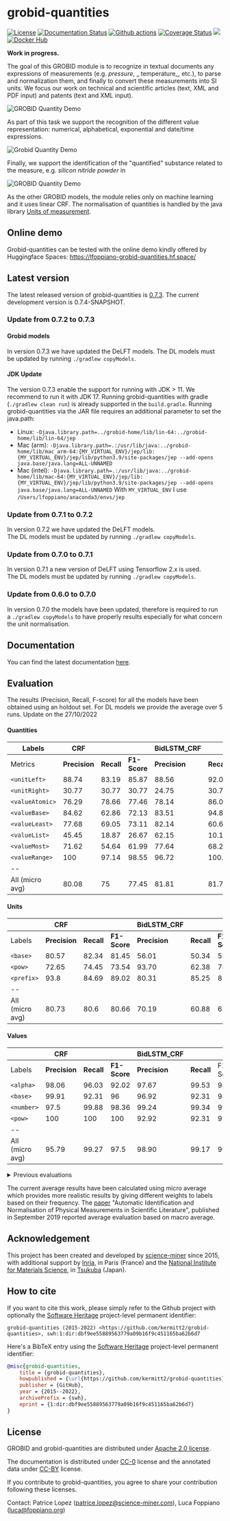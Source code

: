 # grobid-quantities

[![License](http://img.shields.io/:license-apache-blue.svg)](http://www.apache.org/licenses/LICENSE-2.0.html)
[![Documentation Status](https://readthedocs.org/projects/grobid-quantities/badge/?version=latest)](https://readthedocs.org/projects/grobid-quantities/?badge=latest)
[![Github actions](https://github.com/kermitt2/grobid-quantities/actions/workflows/ci-build-unstable.yml/badge.svg)](https://github.com/kermitt2/grobid-quantities/actions/workflows/ci-build.yml/badge.svg)
[![Coverage Status](https://coveralls.io/repos/kermitt2/grobid-quantities/badge.svg)](https://coveralls.io/r/kermitt2/grobid-quantities)
[![](https://jitpack.io/v/kermitt2/grobid-quantities.svg)](https://jitpack.io/#kermitt2/grobid-quantities)
[![Docker Hub](https://img.shields.io/docker/pulls/lfoppiano/grobid-quantities.svg)](https://hub.docker.com/r/lfoppiano/grobid-quantities/ "Docker Pulls")

__Work in progress.__

The goal of this GROBID module is to recognize in textual documents any expressions of measurements (e.g. _pressure_, _
temperature_, etc.), to parse and normalization them, and finally to convert these measurements into SI units.
We focus our work on technical and scientific articles (text, XML and PDF input) and patents (text and XML input).

![GROBID Quantity Demo](doc/img/Screenshot2.png)

As part of this task we support the recognition of the different value representation: numerical, alphabetical,
exponential and date/time expressions.

![Grobid Quantity Demo](doc/img/Screenshot7.png)

Finally, we support the identification of the "quantified" substance related to the measure, e.g. _silicon nitride
powder_ in

![GROBID Quantity Demo](doc/img/Screenshot5.png)

As the other GROBID models, the module relies only on machine learning and it uses linear CRF.
The normalisation of quantities is handled by the java
library [Units of measurement](http://unitsofmeasurement.github.io/).

## Online demo

Grobid-quantities can be tested with the online demo kindly offered by Huggingface
Spaces: https://lfoppiano-grobid-quantities.hf.space/

## Latest version

The latest released version of grobid-quantities
is [0.7.3](https://github.com/kermitt2/grobid-quantities/releases/tag/0.7.3). The current development version is
0.7.4-SNAPSHOT.

### Update from 0.7.2 to 0.7.3

#### Grobid models
In version 0.7.3 we have updated the DeLFT models. The DL models must be updated by running `./gradlew copyModels`.

#### JDK Update
The version 0.7.3 enable the support for running with JDK > 11. We recommend to run it with JDK 17.
Running grobid-quantities with gradle (`./gradlew clean run`) is already supported in the `build.gradle`.
Running grobid-quantities via the JAR file requires an additional parameter to set the java.path: 
- Linux: `-Djava.library.path=../grobid-home/lib/lin-64:../grobid-home/lib/lin-64/jep`
- Mac (arm): `-Djava.library.path=.:/usr/lib/java:../grobid-home/lib/mac_arm-64:{MY_VIRTUAL_ENV}/jep/lib:{MY_VIRTUAL_ENV}/jep/lib/python3.9/site-packages/jep --add-opens java.base/java.lang=ALL-UNNAMED`
- Mac (intel): `-Djava.library.path=.:/usr/lib/java:../grobid-home/lib/mac-64:{MY_VIRTUAL_ENV}/jep/lib:{MY_VIRTUAL_ENV}/jep/lib/python3.9/site-packages/jep --add-opens java.base/java.lang=ALL-UNNAMED`
    With `MY_VIRTUAL_ENV` I use `/Users/lfoppiano/anaconda3/envs/jep`


### Update from 0.7.1 to 0.7.2

In version 0.7.2 we have updated the DeLFT models.   
The DL models must be updated by running `./gradlew copyModels`.

### Update from 0.7.0 to 0.7.1

In version 0.7.1 a new version of DeLFT using Tensorflow 2.x is used.  
The DL models must be updated by running `./gradlew copyModels`.

### Update from 0.6.0 to 0.7.0

In version 0.7.0 the models have been updated, therefore is required to run a `./gradlew copyModels` to have properly
results especially for what concern the unit normalisation.

## Documentation

You can find the latest documentation [here](http://grobid-quantities.readthedocs.io).

## Evaluation

The results (Precision, Recall, F-score) for all the models have been obtained using an holdout set.
For DL models we provide the average over 5 runs.
Update on the 27/10/2022

#### Quantities

| Labels           | CRF           |            |              | **BidLSTM_CRF** |            |              | **BidLSTM_CRF_FEATURES** |            |              | **BERT_CRF**  |            |              |
|------------------|---------------|------------|--------------|-----------------|------------|--------------|--------------------------|------------|--------------|---------------|------------|--------------|
| Metrics          | **Precision** | **Recall** | **F1-Score** | **Precision**   | **Recall** | **F1-Score** | **Precision**            | **Recall** | **F1-Score** | **Precision** | **Recall** | **F1-Score** |
| `<unitLeft>`     | 88.74         | 83.19      | 85.87        | 88.56           | 92.07      | 90.28        | 88.91                    | 92.20      | 90.53        | 93.99         | 90.30      | 92.11        |
| `<unitRight>`    | 30.77         | 30.77      | 30.77        | 24.75           | 30.77      | 27.42        | 21.73                    | 30.77      | 25.41        | 21.84         | 36.92      | 27.44        |
| `<valueAtomic>`  | 76.29         | 78.66      | 77.46        | 78.14           | 86.06      | 81.90        | 78.21                    | 86.20      | 82.01        | 84.50         | 88.19      | 86.31        |
| `<valueBase>`    | 84.62         | 62.86      | 72.13        | 83.51           | 94.86      | 88.61        | 83.36                    | 97.14      | 89.72        | 100.00        | 90.86      | 95.20        |
| `<valueLeast>`   | 77.68         | 69.05      | 73.11        | 82.14           | 60.63      | 69.67        | 80.73                    | 60.63      | 69.12        | 81.09         | 71.59      | 76.04        |
| `<valueList>`    | 45.45         | 18.87      | 26.67        | 62.15           | 10.19      | 17.34        | 73.33                    | 8.68       | 15.33        | 64.12         | 43.78      | 51.64        |
| `<valueMost>`    | 71.62         | 54.64      | 61.99        | 77.64           | 68.25      | 72.61        | 77.25                    | 70.31      | 73.58        | 81.52         | 67.42      | 73.71        |
| `<valueRange>`   | 100           | 97.14      | 98.55        | 96.72           | 100.00     | 98.32        | 94.05                    | 98.86      | 96.38        | 99.39         | 91.43      | 95.24        |
| --               |               |            |              |                 |            |              |                          |            |              |               |            |              |
| All (micro avg)  | 80.08         | 75         | 77.45        | 81.81           | 81.73      | 81.76        | 81.76                    | 81.94      | 81.85        | 86.24         | 83.96      | 85.08        |

#### Units

|                 | **CRF**       |            |              | **BidLSTM_CRF** |            |              | **BidLSTM_CRF_FEATURES** |            |              | **BERT_CRF**  |            |              |
|-----------------|---------------|------------|--------------|-----------------|------------|--------------|--------------------------|------------|--------------|---------------|------------|--------------|
| Labels          | **Precision** | **Recall** | **F1-Score** | **Precision**   | **Recall** | **F1-Score** | **Precision**            | **Recall** | **F1-Score** | **Precision** | **Recall** | **F1-Score** |
| `<base>`        | 80.57         | 82.34      | 81.45        | 56.01           | 50.34      | 53.02        | 59.98                    | 56.33      | 58.09        | 61.41         | 57.08      | 59.16        |
| `<pow>`         | 72.65         | 74.45      | 73.54        | 93.70           | 62.38      | 74.88        | 93.71                    | 68.40      | 78.94        | 91.24         | 64.60      | 75.60        |
| `<prefix>`      | 93.8          | 84.69      | 89.02        | 80.31           | 85.25      | 82.54        | 83.21                    | 83.58      | 83.35        | 82.10         | 85.30      | 83.62        |
| --              |               |            |              |                 |            |              |                          |            |              |               |            |              |
| All (micro avg) | 80.73         | 80.6       | 80.66        | 70.19           | 60.88      | 65.20        | 73.03                    | 65.31      | 68.94        | 73.02         | 64.97      | 68.76        |

#### Values

|                 | **CRF**       |            |              | **BidLSTM_CRF** |            |          | **BidLSTM_CRF_FEATURES** |            |              | **BERT_CRF**    |            |              |
|-----------------|---------------|------------|--------------|-----------------|------------|----------|--------------------------|------------|--------------|-----------------|------------|--------------|
| Labels          | **Precision** | **Recall** | **F1-Score** | **Precision**   | **Recall** | F1-Score | **Precision**            | **Recall** | **F1-Score** | **Precision**   | **Recall** | **F1-Score** |
| `<alpha>`       | 98.06         | 96.03      | 92.02        | 97.67           | 99.53      | 98.58    | 97.82                    | 99.53	     | 98.66        | 98.59           | 99.53      | 99.05        |
| `<base>`        | 99.91         | 92.31      | 96           | 96.92           | 92.31      | 94.52    | 96.92                    | 93.85	     | 95.32        | 90.40           | 98.46      | 92.88        |
| `<number>`      | 97.5          | 99.88      | 98.36        | 99.24           | 99.34      | 99.29    | 99.21                    | 99.38	     | 99.30        | 99.48           | 99.31      | 99.40        |
| `<pow>`         | 100           | 100        | 100          | 92.92           | 92.31      | 92.47    | 90.28                    | 93.85	     | 91.90        | 100.00          | 100.00     | 100.00       |
| --              |               |            |              |                 |            |          |                          |            |              |                 |            |              |
| All (micro avg) | 95.79         | 99.27      | 97.5         | 98.90           | 99.17      | 99.03    | 98.86                    | 99.25	     | 99.05        | 99.13           | 99.33      | 99.23        | 

<details>
  <summary>Previous evaluations</summary>

Previous evaluation were provided using 10-fold cross-validation (with average metrics over the 10 folds).

The `CRF` model was evaluated on the 30/04/2020.
The `BidLSTM_CRF_FEATURES` model was evaluated on the 28/11/2021

#### Quantities

|                 | CRF           |            |              | BidLSTM_CRF_FEATURES |            |          |
|-----------------|---------------|------------|--------------|----------------------|------------|----------|
| Labels          | **Precision** | **Recall** | **F1-Score** | **Precision**        | **Recall** | F1-Score |
| `<unitLeft>`    | 96.45         | 95.06      | 95.74        | 95.17                | 96.67      | 95.91    |    
| `<unitRight>`   | 88.96         | 68.65      | 75.43        | 92.52                | 83.64      | 87.69    |    
| `<valueAtomic>  | 85.75         | 85.35      | 85.49        | 81.74                | 89.21      | 85.30    |    
| `<valueBase>`   | 73.06         | 66.43      | 68.92        | 100.00               | 75.00      | 85.71    |     
| `<valueLeast>`  | 85.68         | 79.03      | 82.07        | 89.24                | 82.25      | 85.55    |    
| `<valueList>`   | 68.38         | 53.31      | 58.94        | 75.27                | 75.33      | 75.12    |  
| `<valueMost>`   | 83.67         | 75.82      | 79.42        | 89.02                | 81.56      | 85.10    |  
| `<valueRange>`  | 90.25         | 88.58      | 88.86        | 100.00               | 96.25      | 97.90    |  
| --              |               |            |              |                      |            |          |  
| All (micro avg) | 88.96         | 85.4       | 87.14        | 87.23                | 89.00      | 88.10    |    

#### Units

CRF was updated the 10/02/2021

|                 | CRF           |            |              | BidLSTM_CRF_FEATURES |            |          |
|-----------------|---------------|------------|--------------|----------------------|------------|----------|
| Labels          | **Precision** | **Recall** | **F1-Score** | **Precision**        | **Recall** | F1-Score |
| `<base>`        | 98.82         | 99.14      | 98.98        | 98.26                | 98.52      | 98.39    |    
| `<pow>`         | 97.62         | 98.56      | 98.08        | 100.00               | 98.57      | 99.28    |    
| `<prefix>`      | 99.5          | 98.76      | 99.13        | 98.89                | 97.75      | 98.30    |    
| --              |               |            |              |                      |            |          |  
| All (micro avg) | 98.85         | 99.01      | 98.93        | 98.51                | 98.39      | 98.45    |

#### Values

|                 | CRF           |            |              | BidLSTM_CRF_FEATURES |            |          |
|-----------------|---------------|------------|--------------|----------------------|------------|----------|
| Labels          | **Precision** | **Recall** | **F1-Score** | **Precision**        | **Recall** | F1-Score |
| `<alpha>`       | 96.9          | 98.84      | 97.85        | 99.41                | 99.55      | 99.48    |    
| `<base>`        | 85.14         | 74.48      | 79           | 96.67                | 100.00     | 98.00    |    
| `<number>`      | 98.07         | 99.05      | 98.55        | 99.55                | 98.68      | 99.11    |    
| `<pow>`         | 80.05         | 76.33      | 77.54        | 72.50                | 75.00      | 73.50    |     
| `<time>`        | 73.07         | 86.82      | 79.26        | 80.84                | 100.00     | 89.28    |
| --              |               |            |              |                      |            |          |  
| All (micro avg) | 96.15         | 97.95      | 97.4         | 98.49                | 98.66      | 98.57    |

</details>

The current average results have been calculated using micro average which provides more realistic results by giving
different weights to labels based on their frequency.
The [paper](https://hal.inria.fr/hal-02294424) "Automatic Identification and Normalisation of Physical Measurements in
Scientific Literature", published in September 2019 reported average evaluation based on macro average.

## Acknowledgement

This project has been created and developed by [science-miner](https://science-miner.com) since 2015, with additional
support by [Inria](http://www.inria.fr), in Paris (France) and
the [National Institute for Materials Science](http://www.nims.go.jp),
in [Tsukuba](https://en.wikipedia.org/wiki/Tsukuba,_Ibaraki) (Japan).

## How to cite

If you want to cite this work, please simply refer to the Github project with optionally
the [Software Heritage](https://www.softwareheritage.org/) project-level permanent identifier:

```
grobid-quantities (2015-2022) <https://github.com/kermitt2/grobid-quantities>, swh:1:dir:dbf9ee55889563779a09b16f9c451165ba62b6d7
```

Here's a BibTeX entry using the [Software Heritage](https://www.softwareheritage.org/) project-level permanent
identifier:

```bibtex
@misc{grobid-quantities,
    title = {grobid-quantities},
    howpublished = {\url{https://github.com/kermitt2/grobid-quantities}},
    publisher = {GitHub},
    year = {2015--2022},
    archivePrefix = {swh},
    eprint = {1:dir:dbf9ee55889563779a09b16f9c451165ba62b6d7}
}
```

## License

GROBID and grobid-quantities are distributed under [Apache 2.0 license](http://www.apache.org/licenses/LICENSE-2.0).

The documentation is distributed under [CC-0](https://creativecommons.org/publicdomain/zero/1.0/) license and the
annotated data under [CC-BY](https://creativecommons.org/licenses/by/4.0/) license.

If you contribute to grobid-quantities, you agree to share your contribution following these licenses.

Contact: Patrice Lopez (<patrice.lopez@science-miner.com>), Luca Foppiano (<luca@foppiano.org>)
